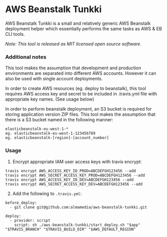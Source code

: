 # AWS Beanstalk Tunkki

AWS Beanstalk Tunkki is a small and relatively generic AWS Beanstalk deployment helper which essentially performs the same tasks as AWS & EB CLI tools.

*Note: This tool is released as MIT licensed open source software.*

### Additional notes
This tool makes the assumption that development and production environments are separated into different AWS accounts. However it can also be used with single account deployments.

In order to create AWS resources (eg. deploy to beanstalk), this tool requires AWS access key and secret to be included in .travis.yml file with appropriate key names. (See usage below)

In order to perform beanstalk deployment, an S3 bucket is required for storing application version ZIP files.
This tool makes the assumption that there is a S3 bucket named in the following manner:
```
elasticbeanstalk-eu-west-1-*
eg. elasticbeanstalk-eu-west-1-123456789
eg. elasticbeanstalk-[region]-[account_number]
```

### Usage
1. Encrypt appropriate IAM user access keys with travis encrypt:
```
travis encrypt AWS_ACCESS_KEY_ID_PROD=ABCDEFGH123456 --add
travis encrypt AWS_SECRET_ACCESS_KEY_PROD=ABCDEFGH123456 --add
travis encrypt AWS_ACCESS_KEY_ID_DEV=ABCDEFGH123456 --add
travis encrypt AWS_SECRET_ACCESS_KEY_DEV=ABCDEFGH123456 --add
```
2. Add the following to `.travis.yml`:
```
before_deploy:
  - git clone git@github.com:almamedia/aws-beanstalk-tunkki.git
```
```
deploy:
  - provider: script
    script: sh ./aws-beanstalk-tunkki/start_deploy.sh "$app" "$TRAVIS_BRANCH" "$TRAVIS_BUILD_DIR" "$AWS_DEFAULT_REGION"
```
